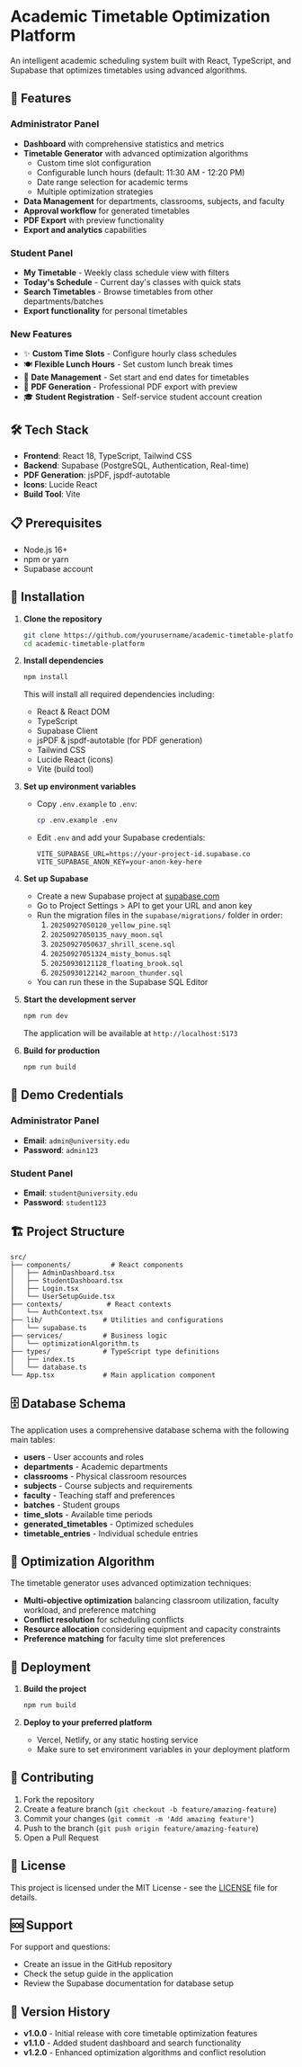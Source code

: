 # Academic Timetable Optimization Platform

An intelligent academic scheduling system built with React, TypeScript, and Supabase that optimizes timetables using advanced algorithms.

## 🚀 Features

### Administrator Panel
- **Dashboard** with comprehensive statistics and metrics
- **Timetable Generator** with advanced optimization algorithms
  - Custom time slot configuration
  - Configurable lunch hours (default: 11:30 AM - 12:20 PM)
  - Date range selection for academic terms
  - Multiple optimization strategies
- **Data Management** for departments, classrooms, subjects, and faculty
- **Approval workflow** for generated timetables
- **PDF Export** with preview functionality
- **Export and analytics** capabilities

### Student Panel
- **My Timetable** - Weekly class schedule view with filters
- **Today's Schedule** - Current day's classes with quick stats
- **Search Timetables** - Browse timetables from other departments/batches
- **Export functionality** for personal timetables

### New Features
- ✨ **Custom Time Slots** - Configure hourly class schedules
- 🍽️ **Flexible Lunch Hours** - Set custom lunch break times
- 📅 **Date Management** - Set start and end dates for timetables
- 📄 **PDF Generation** - Professional PDF export with preview
- 🎓 **Student Registration** - Self-service student account creation

## 🛠️ Tech Stack

- **Frontend**: React 18, TypeScript, Tailwind CSS
- **Backend**: Supabase (PostgreSQL, Authentication, Real-time)
- **PDF Generation**: jsPDF, jspdf-autotable
- **Icons**: Lucide React
- **Build Tool**: Vite

## 📋 Prerequisites

- Node.js 16+ 
- npm or yarn
- Supabase account

## 🔧 Installation

1. **Clone the repository**
   ```bash
   git clone https://github.com/yourusername/academic-timetable-platform.git
   cd academic-timetable-platform
   ```

2. **Install dependencies**
   ```bash
   npm install
   ```

   This will install all required dependencies including:
   - React & React DOM
   - TypeScript
   - Supabase Client
   - jsPDF & jspdf-autotable (for PDF generation)
   - Tailwind CSS
   - Lucide React (icons)
   - Vite (build tool)

3. **Set up environment variables**
   - Copy `.env.example` to `.env`:
     ```bash
     cp .env.example .env
     ```
   - Edit `.env` and add your Supabase credentials:
     ```env
     VITE_SUPABASE_URL=https://your-project-id.supabase.co
     VITE_SUPABASE_ANON_KEY=your-anon-key-here
     ```

4. **Set up Supabase**
   - Create a new Supabase project at [supabase.com](https://supabase.com)
   - Go to Project Settings > API to get your URL and anon key
   - Run the migration files in the `supabase/migrations/` folder in order:
     1. `20250927050120_yellow_pine.sql`
     2. `20250927050135_navy_moon.sql`
     3. `20250927050637_shrill_scene.sql`
     4. `20250927051324_misty_bonus.sql`
     5. `20250930121128_floating_brook.sql`
     6. `20250930122142_maroon_thunder.sql`
   - You can run these in the Supabase SQL Editor

5. **Start the development server**
   ```bash
   npm run dev
   ```

   The application will be available at `http://localhost:5173`

6. **Build for production**
   ```bash
   npm run build
   ```

## 🔐 Demo Credentials

### Administrator Panel
- **Email**: `admin@university.edu`
- **Password**: `admin123`

### Student Panel
- **Email**: `student@university.edu`
- **Password**: `student123`

## 🏗️ Project Structure

```
src/
├── components/          # React components
│   ├── AdminDashboard.tsx
│   ├── StudentDashboard.tsx
│   ├── Login.tsx
│   └── UserSetupGuide.tsx
├── contexts/           # React contexts
│   └── AuthContext.tsx
├── lib/               # Utilities and configurations
│   └── supabase.ts
├── services/          # Business logic
│   └── optimizationAlgorithm.ts
├── types/             # TypeScript type definitions
│   ├── index.ts
│   └── database.ts
└── App.tsx            # Main application component
```

## 🗄️ Database Schema

The application uses a comprehensive database schema with the following main tables:

- **users** - User accounts and roles
- **departments** - Academic departments
- **classrooms** - Physical classroom resources
- **subjects** - Course subjects and requirements
- **faculty** - Teaching staff and preferences
- **batches** - Student groups
- **time_slots** - Available time periods
- **generated_timetables** - Optimized schedules
- **timetable_entries** - Individual schedule entries

## 🤖 Optimization Algorithm

The timetable generator uses advanced optimization techniques:

- **Multi-objective optimization** balancing classroom utilization, faculty workload, and preference matching
- **Conflict resolution** for scheduling conflicts
- **Resource allocation** considering equipment and capacity constraints
- **Preference matching** for faculty time slot preferences

## 🚀 Deployment

1. **Build the project**
   ```bash
   npm run build
   ```

2. **Deploy to your preferred platform**
   - Vercel, Netlify, or any static hosting service
   - Make sure to set environment variables in your deployment platform

## 🤝 Contributing

1. Fork the repository
2. Create a feature branch (`git checkout -b feature/amazing-feature`)
3. Commit your changes (`git commit -m 'Add amazing feature'`)
4. Push to the branch (`git push origin feature/amazing-feature`)
5. Open a Pull Request

## 📝 License

This project is licensed under the MIT License - see the [LICENSE](LICENSE) file for details.

## 🆘 Support

For support and questions:
- Create an issue in the GitHub repository
- Check the setup guide in the application
- Review the Supabase documentation for database setup

## 🔄 Version History

- **v1.0.0** - Initial release with core timetable optimization features
- **v1.1.0** - Added student dashboard and search functionality
- **v1.2.0** - Enhanced optimization algorithms and conflict resolution